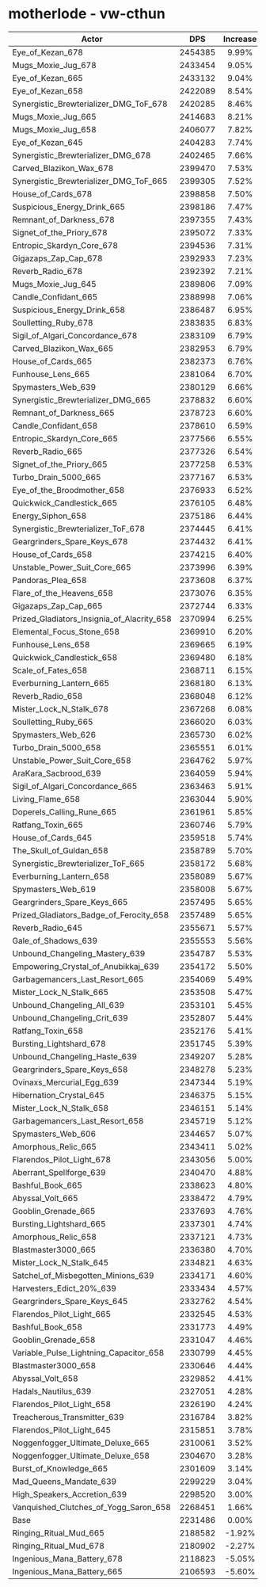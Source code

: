 # motherlode - vw-cthun
| Actor | DPS | Increase |
|---|:---:|:---:|
|Eye_of_Kezan_678|2454385|9.99%|
|Mugs_Moxie_Jug_678|2433454|9.05%|
|Eye_of_Kezan_665|2433132|9.04%|
|Eye_of_Kezan_658|2422089|8.54%|
|Synergistic_Brewterializer_DMG_ToF_678|2420285|8.46%|
|Mugs_Moxie_Jug_665|2414683|8.21%|
|Mugs_Moxie_Jug_658|2406077|7.82%|
|Eye_of_Kezan_645|2404283|7.74%|
|Synergistic_Brewterializer_DMG_678|2402465|7.66%|
|Carved_Blazikon_Wax_678|2399470|7.53%|
|Synergistic_Brewterializer_DMG_ToF_665|2399305|7.52%|
|House_of_Cards_678|2398858|7.50%|
|Suspicious_Energy_Drink_665|2398186|7.47%|
|Remnant_of_Darkness_678|2397355|7.43%|
|Signet_of_the_Priory_678|2395072|7.33%|
|Entropic_Skardyn_Core_678|2394536|7.31%|
|Gigazaps_Zap_Cap_678|2392933|7.23%|
|Reverb_Radio_678|2392392|7.21%|
|Mugs_Moxie_Jug_645|2389806|7.09%|
|Candle_Confidant_665|2388998|7.06%|
|Suspicious_Energy_Drink_658|2386487|6.95%|
|Soulletting_Ruby_678|2383835|6.83%|
|Sigil_of_Algari_Concordance_678|2383109|6.79%|
|Carved_Blazikon_Wax_665|2382953|6.79%|
|House_of_Cards_665|2382373|6.76%|
|Funhouse_Lens_665|2381064|6.70%|
|Spymasters_Web_639|2380129|6.66%|
|Synergistic_Brewterializer_DMG_665|2378832|6.60%|
|Remnant_of_Darkness_665|2378723|6.60%|
|Candle_Confidant_658|2378610|6.59%|
|Entropic_Skardyn_Core_665|2377566|6.55%|
|Reverb_Radio_665|2377326|6.54%|
|Signet_of_the_Priory_665|2377258|6.53%|
|Turbo_Drain_5000_665|2377167|6.53%|
|Eye_of_the_Broodmother_658|2376933|6.52%|
|Quickwick_Candlestick_665|2376105|6.48%|
|Energy_Siphon_658|2375186|6.44%|
|Synergistic_Brewterializer_ToF_678|2374445|6.41%|
|Geargrinders_Spare_Keys_678|2374432|6.41%|
|House_of_Cards_658|2374215|6.40%|
|Unstable_Power_Suit_Core_665|2373996|6.39%|
|Pandoras_Plea_658|2373608|6.37%|
|Flare_of_the_Heavens_658|2373076|6.35%|
|Gigazaps_Zap_Cap_665|2372744|6.33%|
|Prized_Gladiators_Insignia_of_Alacrity_658|2370994|6.25%|
|Elemental_Focus_Stone_658|2369910|6.20%|
|Funhouse_Lens_658|2369665|6.19%|
|Quickwick_Candlestick_658|2369480|6.18%|
|Scale_of_Fates_658|2368711|6.15%|
|Everburning_Lantern_665|2368180|6.13%|
|Reverb_Radio_658|2368048|6.12%|
|Mister_Lock_N_Stalk_678|2367268|6.08%|
|Soulletting_Ruby_665|2366020|6.03%|
|Spymasters_Web_626|2365730|6.02%|
|Turbo_Drain_5000_658|2365551|6.01%|
|Unstable_Power_Suit_Core_658|2364762|5.97%|
|AraKara_Sacbrood_639|2364059|5.94%|
|Sigil_of_Algari_Concordance_665|2363463|5.91%|
|Living_Flame_658|2363044|5.90%|
|Doperels_Calling_Rune_665|2361961|5.85%|
|Ratfang_Toxin_665|2360746|5.79%|
|House_of_Cards_645|2359518|5.74%|
|The_Skull_of_Guldan_658|2358789|5.70%|
|Synergistic_Brewterializer_ToF_665|2358172|5.68%|
|Everburning_Lantern_658|2358089|5.67%|
|Spymasters_Web_619|2358008|5.67%|
|Geargrinders_Spare_Keys_665|2357495|5.65%|
|Prized_Gladiators_Badge_of_Ferocity_658|2357489|5.65%|
|Reverb_Radio_645|2355671|5.57%|
|Gale_of_Shadows_639|2355553|5.56%|
|Unbound_Changeling_Mastery_639|2354787|5.53%|
|Empowering_Crystal_of_Anubikkaj_639|2354172|5.50%|
|Garbagemancers_Last_Resort_665|2354069|5.49%|
|Mister_Lock_N_Stalk_665|2353508|5.47%|
|Unbound_Changeling_All_639|2353101|5.45%|
|Unbound_Changeling_Crit_639|2352807|5.44%|
|Ratfang_Toxin_658|2352176|5.41%|
|Bursting_Lightshard_678|2351745|5.39%|
|Unbound_Changeling_Haste_639|2349207|5.28%|
|Geargrinders_Spare_Keys_658|2348278|5.23%|
|Ovinaxs_Mercurial_Egg_639|2347344|5.19%|
|Hibernation_Crystal_645|2346375|5.15%|
|Mister_Lock_N_Stalk_658|2346151|5.14%|
|Garbagemancers_Last_Resort_658|2345719|5.12%|
|Spymasters_Web_606|2344657|5.07%|
|Amorphous_Relic_665|2343411|5.02%|
|Flarendos_Pilot_Light_678|2343056|5.00%|
|Aberrant_Spellforge_639|2340470|4.88%|
|Bashful_Book_665|2338623|4.80%|
|Abyssal_Volt_665|2338472|4.79%|
|Gooblin_Grenade_665|2337693|4.76%|
|Bursting_Lightshard_665|2337301|4.74%|
|Amorphous_Relic_658|2337121|4.73%|
|Blastmaster3000_665|2336380|4.70%|
|Mister_Lock_N_Stalk_645|2334821|4.63%|
|Satchel_of_Misbegotten_Minions_639|2334171|4.60%|
|Harvesters_Edict_20%_639|2333434|4.57%|
|Geargrinders_Spare_Keys_645|2332762|4.54%|
|Flarendos_Pilot_Light_665|2332545|4.53%|
|Bashful_Book_658|2331773|4.49%|
|Gooblin_Grenade_658|2331047|4.46%|
|Variable_Pulse_Lightning_Capacitor_658|2330799|4.45%|
|Blastmaster3000_658|2330646|4.44%|
|Abyssal_Volt_658|2329852|4.41%|
|Hadals_Nautilus_639|2327051|4.28%|
|Flarendos_Pilot_Light_658|2326190|4.24%|
|Treacherous_Transmitter_639|2316784|3.82%|
|Flarendos_Pilot_Light_645|2315851|3.78%|
|Noggenfogger_Ultimate_Deluxe_665|2310061|3.52%|
|Noggenfogger_Ultimate_Deluxe_658|2304670|3.28%|
|Burst_of_Knowledge_665|2301609|3.14%|
|Mad_Queens_Mandate_639|2299229|3.04%|
|High_Speakers_Accretion_639|2298520|3.00%|
|Vanquished_Clutches_of_Yogg_Saron_658|2268451|1.66%|
|Base|2231486|0.00%|
|Ringing_Ritual_Mud_665|2188582|-1.92%|
|Ringing_Ritual_Mud_678|2180902|-2.27%|
|Ingenious_Mana_Battery_678|2118823|-5.05%|
|Ingenious_Mana_Battery_665|2106593|-5.60%|
